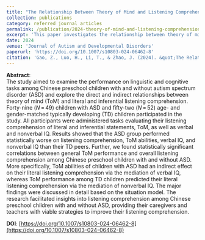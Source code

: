 ```yaml
---
title: "The Relationship Between Theory of Mind and Listening Comprehension Among Chinese Preschoolers with and without Autism Spectrum Disorder"
collection: publications
category: referred journal articles
permalink: /publication/2024-theory-of-mind-and-listening-comprehension
excerpt: 'This paper investigates the relationship between theory of mind (ToM) and listening comprehension among Chinese preschoolers, both with and without autism spectrum disorder (ASD).'
date: 2024
venue: 'Journal of Autism and Developmental Disorders'
paperurl: 'https://doi.org/10.1007/s10803-024-06462-8'
citation: 'Gao, Z., Luo, H., Li, T., & Zhao, J. (2024). &quot;The Relationship Between Theory of Mind and Listening Comprehension Among Chinese Preschoolers with and without Autism Spectrum Disorder.&quot; <i>Journal of Autism and Developmental Disorders</i>. Advance online publication.'
---
```


**Abstract**:  
The study aimed to examine the performance on linguistic and cognitive tasks among Chinese preschool children with and without autism spectrum disorder (ASD) and explore the direct and indirect relationships between theory of mind (ToM) and literal and inferential listening comprehension. Forty-nine (*N* = 49) children with ASD and fifty-two (*N* = 52) age- and gender-matched typically developing (TD) children participated in the study. All participants were administered tasks evaluating their listening comprehension of literal and inferential statements, ToM, as well as verbal and nonverbal IQ. Results showed that the ASD group performed statistically worse on listening comprehension, ToM abilities, verbal IQ, and nonverbal IQ than their TD peers. Further, we found statistically significant correlations between general ToM performance and overall listening comprehension among Chinese preschool children with and without ASD. More specifically, ToM abilities of children with ASD had an indirect effect on their literal listening comprehension via the mediation of verbal IQ, whereas ToM performance among TD children predicted their literal listening comprehension via the mediation of nonverbal IQ. The major findings were discussed in detail based on the situation model. The research facilitated insights into listening comprehension among Chinese preschool children with and without ASD, providing their caregivers and teachers with viable strategies to improve their listening comprehension.

**DOI**: [https://doi.org/10.1007/s10803-024-06462-8](https://doi.org/10.1007/s10803-024-06462-8)
